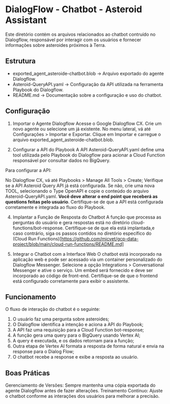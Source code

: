 # DialogFlow - Chatbot - Asteroid Assistant

Este diretório contém os arquivos relacionados ao chatbot contruído no Dialogflow, responsável por interagir com os usuários e fornecer informações sobre asteroides próximos à Terra.

## Estrutura
- exported_agent_asteroide-chatbot.blob → Arquivo exportado do agente Dialogflow.
- Asteroid-QueryAPI.yaml → Configuração da API utilizada na ferramenta Playbook do Dialogflow.
- README.md → Documentação sobre a configuração e uso do chatbot.

## Configuração

1. Importar o Agente Dialogflow
Acesse o Google Dialogflow CX.
Crie um novo agente ou selecione um já existente.
No menu lateral, vá até Configurações > Importar e Exportar.
Clique em Importar e carregue o arquivo exported_agent_asteroide-chatbot.blob.

3. Configurar a API do Playbook
A API Asteroid-QueryAPI.yaml define uma tool utilizada pelo Playbook do Dialogflow para acionar a Cloud Function responsável por consultar dados no BigQuery.

Para configurar a API:

No Dialogflow CX, vá até Playbooks > Manage All Tools > Create;
Verifique se a API Asteroid Query API já está configurada. Se não, crie uma nova TOOL, selecionando o Type OpenAPI e copie o conteúdo do arquivo Asteroid-QueryAPI.yaml. **Você deve alterar o end point que receberá as questions feitas pelo usuário**.
Certifique-se de que a API está configurada corretamente e integrada ao fluxo do Playbook.

4. Implantar a Função de Resposta do Chatbot
A função que processa as perguntas do usuário e gera respostas está no diretório cloud-functions/bot-response. Certifique-se de que ela está implantada,e caso contrário, siga os passos contidos no diretório específico do (Cloud Run Functions)[https://github.com/micvet/gcp-data-project/blob/main/cloud-run-functions/README.md]

5. Integrar o Chatbot com a Interface Web
O chatbot está incorporado na aplicação web e pode ser acessado via um container personalizado do Dialogflow Messenger. Selecione a opção Integrations > Conversational Messenger e ative o serviço. Um embed será fornecido e deve ser incorporado ao código de front-end. Certifique-se de que o frontend está configurado corretamente para exibir o assistente.

## Funcionamento
O fluxo de interação do chatbot é o seguinte:

1. O usuário faz uma pergunta sobre asteroides;
2. O Dialogflow identifica a intenção e aciona a API do Playbook;
3. A API faz uma requisição para a Cloud Function bot-response;
4. A função gera uma query para o BigQuery usando Vertex AI;
5. A query é executada, e os dados retornam para a função;
6. Outra etapa de Vertex AI formata a resposta de forma natural e envia na response para o Dialog Flow;
7. O chatbot recebe a response e exibe a resposta ao usuário.

  
## Boas Práticas

Gerenciamento de Versões: Sempre mantenha uma cópia exportada do agente Dialogflow antes de fazer alterações.
Treinamento Contínuo: Ajuste o chatbot conforme as interações dos usuários para melhorar a precisão.
